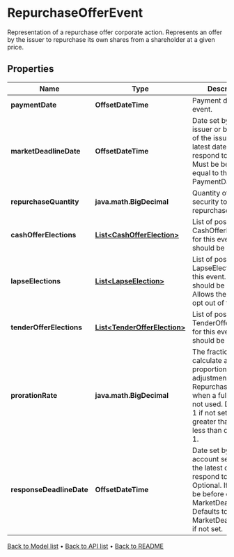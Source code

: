 

# RepurchaseOfferEvent

Representation of a repurchase offer corporate action. Represents an offer by the issuer to repurchase its own shares from a shareholder at a given price.

## Properties

| Name | Type | Description | Notes |
|------------ | ------------- | ------------- | -------------|
|**paymentDate** | **OffsetDateTime** | Payment date of the event. |  [optional] |
|**marketDeadlineDate** | **OffsetDateTime** | Date set by the issuer or by an agent of the issuer as the latest date to respond to the offer. Must be before or equal to the PaymentDate. |  [optional] |
|**repurchaseQuantity** | **java.math.BigDecimal** | Quantity of the security to be repurchased. |  |
|**cashOfferElections** | [**List&lt;CashOfferElection&gt;**](CashOfferElection.md) | List of possible CashOfferElections for this event. Only 1 should be provided. |  |
|**lapseElections** | [**List&lt;LapseElection&gt;**](LapseElection.md) | List of possible LapseElections for this event. Only 1 should be provided. Allows the user to opt out of the offer. |  |
|**tenderOfferElections** | [**List&lt;TenderOfferElection&gt;**](TenderOfferElection.md) | List of possible TenderOfferElections for this event. Only 1 should be provided. |  |
|**prorationRate** | **java.math.BigDecimal** | The fraction used to calculate a proportional adjustment for RepurchaseQuantity when a full period is not used. Defaults to 1 if not set. Must be greater than 0 and less than or equal to 1. |  [optional] |
|**responseDeadlineDate** | **OffsetDateTime** | Date set by the account servicer as the latest date to respond to the offer. Optional. If set, must be before or equal to MarketDeadlineDate. Defaults to MarketDeadlineDate if not set. |  [optional] |



[Back to Model list](../README.md#documentation-for-models) &#8226; [Back to API list](../README.md#documentation-for-api-endpoints) &#8226; [Back to README](../README.md)


